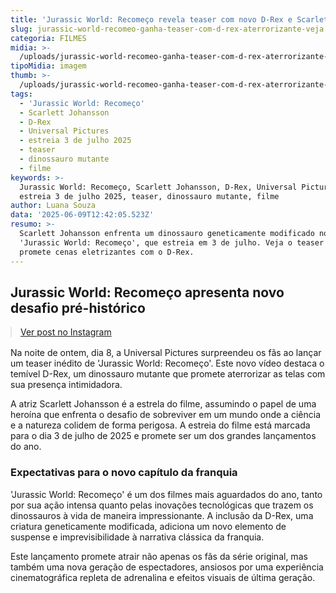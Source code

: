 ```yaml
---
title: 'Jurassic World: Recomeço revela teaser com novo D-Rex e Scarlett Johansson'
slug: jurassic-world-recomeo-ganha-teaser-com-d-rex-aterrorizante-veja
categoria: FILMES
midia: >-
  /uploads/jurassic-world-recomeo-ganha-teaser-com-d-rex-aterrorizante-veja-thumb.png
tipoMidia: imagem
thumb: >-
  /uploads/jurassic-world-recomeo-ganha-teaser-com-d-rex-aterrorizante-veja-thumb.png
tags:
  - 'Jurassic World: Recomeço'
  - Scarlett Johansson
  - D-Rex
  - Universal Pictures
  - estreia 3 de julho 2025
  - teaser
  - dinossauro mutante
  - filme
keywords: >-
  Jurassic World: Recomeço, Scarlett Johansson, D-Rex, Universal Pictures,
  estreia 3 de julho 2025, teaser, dinossauro mutante, filme
author: Luana Souza
data: '2025-06-09T12:42:05.523Z'
resumo: >-
  Scarlett Johansson enfrenta um dinossauro geneticamente modificado no suspense
  'Jurassic World: Recomeço', que estreia em 3 de julho. Veja o teaser que
  promete cenas eletrizantes com o D-Rex.
---
```


## Jurassic World: Recomeço apresenta novo desafio pré-histórico

<blockquote class="instagram-media" data-instgrm-permalink="https://www.instagram.com/reel/DKqLO3QyWoS/" data-instgrm-version="14" style="width:100%; max-width:540px; margin:1rem auto;"><a href="https://www.instagram.com/reel/DKqLO3QyWoS/">Ver post no Instagram</a></blockquote>

Na noite de ontem, dia 8, a Universal Pictures surpreendeu os fãs ao lançar um teaser inédito de 'Jurassic World: Recomeço'. Este novo vídeo destaca o temível D-Rex, um dinossauro mutante que promete aterrorizar as telas com sua presença intimidadora.

A atriz Scarlett Johansson é a estrela do filme, assumindo o papel de uma heroína que enfrenta o desafio de sobreviver em um mundo onde a ciência e a natureza colidem de forma perigosa. A estreia do filme está marcada para o dia 3 de julho de 2025 e promete ser um dos grandes lançamentos do ano.

### Expectativas para o novo capítulo da franquia

'Jurassic World: Recomeço' é um dos filmes mais aguardados do ano, tanto por sua ação intensa quanto pelas inovações tecnológicas que trazem os dinossauros à vida de maneira impressionante. A inclusão da D-Rex, uma criatura geneticamente modificada, adiciona um novo elemento de suspense e imprevisibilidade à narrativa clássica da franquia.

Este lançamento promete atrair não apenas os fãs da série original, mas também uma nova geração de espectadores, ansiosos por uma experiência cinematográfica repleta de adrenalina e efeitos visuais de última geração.
